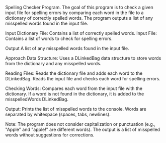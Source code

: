 Spelling Checker Program.
The goal of this program is to check a given input file for spelling errors by comparing each word in the file to a dictionary of correctly spelled words.
The program outputs a list of any misspelled words found in the input file.

Input
Dictionary File: Contains a list of correctly spelled words.
Input File: Contains a list of words to check for spelling errors.

Output
A list of any misspelled words found in the input file.

Approach
Data Structure: Uses a DLinkedBag data structure to store words from the dictionary and any misspelled words.

Reading Files:
Reads the dictionary file and adds each word to the DLinkedBag.
Reads the input file and checks each word for spelling errors.

Checking Words:
Compares each word from the input file with the dictionary.
If a word is not found in the dictionary, it is added to the misspelledWords DLinkedBag.


Output: Prints the list of misspelled words to the console.
Words are separated by whitespace (spaces, tabs, newlines).

Note:
The program does not consider capitalization or punctuation (e.g., "Apple" and "apple!" are different words).
The output is a list of misspelled words without suggestions for corrections.
